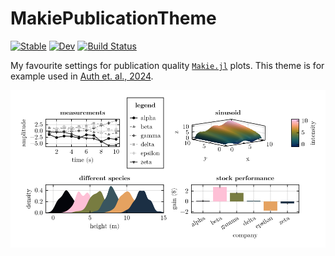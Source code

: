 # MakiePublicationTheme

[![Stable](https://img.shields.io/badge/docs-stable-blue.svg)](https://kimauth.github.io/MakiePublicationTheme.jl/stable/)
[![Dev](https://img.shields.io/badge/docs-dev-blue.svg)](https://kimauth.github.io/MakiePublicationTheme.jl/dev/)
[![Build Status](https://github.com/kimauth/MakiePublicationTheme.jl/actions/workflows/CI.yml/badge.svg?branch=main)](https://github.com/kimauth/MakiePublicationTheme.jl/actions/workflows/CI.yml?query=branch%3Amain)

My favourite settings for publication quality [`Makie.jl`](https://docs.makie.org/) plots.
This theme is for example used in [Auth et. al., 2024](https://doi.org/10.1016/j.euromechsol.2024.105418).

![Makie-theme-demofigure for publication theme](/assets/makie_demofigure.png)
